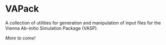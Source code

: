 # VAPack

A collection of utilities for generation and manipulation of input files for the Vienna Ab-initio Simulation Package (VASP).

_More to come!_
